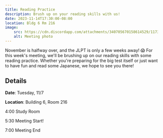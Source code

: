 ```yaml
---
title: Reading Practice
description: Brush up on your reading skills with us!
date: 2023-11-14T17:30:00-08:00
location: Bldg 6 Rm 216
image: 
    src: https://cdn.discordapp.com/attachments/340705670158614529/1173708879587180594/2023_Fall_11-1.png?ex=6564f093&is=65527b93&hm=aa6f31667901170c0c4e5a3d5128059a2a93f6c4251cc900f3aec98677457fee&
    alt: Meeting photo
---
```


November is halfway over, and the JLPT is only a few weeks away! 😱 For this week's meeting, we'll be brushing up on our reading skills with some reading practice. Whether you're preparing for the big test itself or just want to have fun and read some Japanese, we hope to see you there!

## Details
**Date**: Tuesday, 11/7

**Location**: Building 6, Room 216

4:00    Study Room

5:30    Meeting Start!

7:00    Meeting End